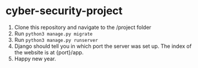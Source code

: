 # cyber-security-project

1. Clone this repository and navigate to the /project folder
2. Run ```python3 manage.py migrate```
3. Run ```python3 manage.py runserver```
4. Django should tell you in which port the server was set up. The index of the website is at {port}/app.
5. Happy new year.
